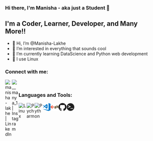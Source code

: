 ### Hi there, I'm Manisha - aka just a Student 👋

## I'm a Coder, Learner, Developer, and Many More!!

- 👋 Hi, I’m @Manisha-Lakhe 
- 👀 I’m interested in everything that sounds cool
- 🌱 I’m currently learning DataScience and Python web development
- 💞️ I use Linux 

### Connect with me:
<a href="https://www.linkedin.com/in/manisha-lakhe-7643a41a3">
<img align="left" alt="manisha-lakhe | LinkedIn" width="22px" src="https://cdn.jsdelivr.net/npm/simple-icons@v3/icons/linkedin.svg" />
</a>
<a href="https://www.instagram.com/__manya_1/">
<img align="left" alt="__manya_1 | Instagram" width="22px" src="https://cdn.jsdelivr.net/npm/simple-icons@v3/icons/instagram.svg" />

</a>

<br />

### Languages and Tools:

<img align="left" alt="Linux" width="26px" src="https://simpleicons.org/icons/ubuntu.svg" />
<img align="left" alt="Pycharm" width="26px" src="https://simpleicons.org/icons/pycharm.svg" />
<img align="left" alt="Python" width="26px" src="https://simpleicons.org/icons/python.svg" />
<img align="left" alt="Visual Studio Code" width="26px" src="https://raw.githubusercontent.com/github/explore/80688e429a7d4ef2fca1e82350fe8e3517d3494d/topics/visual-studio-code/visual-studio-code.png" />

<img align="left" alt="Git" width="26px" src="https://raw.githubusercontent.com/github/explore/80688e429a7d4ef2fca1e82350fe8e3517d3494d/topics/git/git.png" />
<img align="left" alt="GitHub" width="26px" src="https://raw.githubusercontent.com/github/explore/78df643247d429f6cc873026c0622819ad797942/topics/github/github.png" />
<img align="left" alt="Terminal" width="26px" src="https://raw.githubusercontent.com/github/explore/80688e429a7d4ef2fca1e82350fe8e3517d3494d/topics/terminal/terminal.png" />

<br />
<br />


<!---
Manisha-Lakhe/Manisha-Lakhe is a ✨ special ✨ repository because its `README.md` (this file) appears on your GitHub profile.
You can click the Preview link to take a look at your changes.
--->
